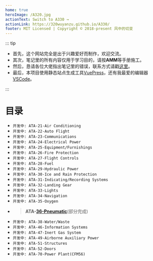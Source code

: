 ```yaml
---
home: true
heroImage: /A320.jpg
actionText: Switch to A330 →
actionLink: https://320wuyanzu.github.io/A330/
footer: MIT Licensed | Copyright © 2018-present 风中的切变
---
```


::: tip

- 首先，这个网站完全是出于兴趣爱好而制作，欢迎交流。  
- 其次，笔记里的所有内容仅用于学习目的，请按**AMM**等手册施工。  
- 然后，恳请各位大佬指出笔记里的错误，联系方式请戳[这里](https://320wuyanzu.github.io)。  
- 最后，本项目使用静态站点生成工具[VuePress](https://vuepress.vuejs.org/)，还有我最爱的编辑器[VSCode](https://code.visualstudio.com/)。  

:::

# 目录

- `开发中: ATA-21-Air Conditioning`
- `开发中: ATA-22-Auto Flight`
- `开发中: ATA-23-Communications`
- `开发中: ATA-24-Electrical Power`
- `开发中: ATA-25-Equipment/Furnishings`
- `开发中: ATA-26-Fire Protection`
- `开发中: ATA-27-Flight Controls`
- `开发中: ATA-28-Fuel`
- `开发中: ATA-29-Hydraulic Power`
- `开发中: ATA-30-Ice and Rain Protection`
- `开发中: ATA-31-Indicating/Recording Systems`
- `开发中: ATA-32-Landing Gear`
- `开发中: ATA-33-Lights`
- `开发中: ATA-34-Navigation`
- `开发中: ATA-35-Oxygen`
- > **ATA-**[**36-Pneumatic**](/ATA36/)(部分完成)
- `开发中: ATA-38-Water/Waste`
- `开发中: ATA-46-Information Systems`
- `开发中: ATA-47-Inert Gas System`
- `开发中: ATA-49-Airborne Auxiliary Power`
- `开发中: ATA-51-Structures`
- `开发中: ATA-52-Doors`
- `开发中: ATA-70-Power Plant(CFM56)`